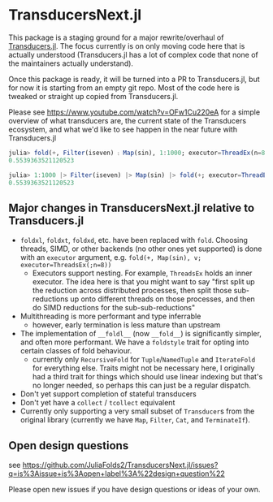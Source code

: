 # TransducersNext.jl

This package is a staging ground for a major rewrite/overhaul of [Transducers.jl](https://github.com/JuliaFolds2/Transducers.jl). The focus currently is on only moving code here that is actually understood (Transducers.jl has a lot of complex code that none of the maintainers actually understand).

Once this package is ready, it will be turned into a PR to Transducers.jl, but for now it is starting from an empty git repo. Most of the code here is tweaked or straight up copied from Transducers.jl.

Please see https://www.youtube.com/watch?v=OFw1Cu220eA for a simple overview of what transducers are, the current state of the Transducers ecosystem, and what we'd like to see happen in the near future with Transducers.jl

``` julia
julia> fold(+, Filter(iseven) ⨟ Map(sin), 1:1000; executor=ThreadEx(n=8))
0.5539363521120523

julia> 1:1000 |> Filter(iseven) |> Map(sin) |> fold(+; executor=ThreadEx(n=8))
0.5539363521120523
```

## Major changes in TransducersNext.jl relative to Transducers.jl

+ `foldxl`, `foldxt`, `foldxd`, etc. have been replaced with `fold`. Choosing threads, SIMD, or other backends (no other ones yet supported) is done with an `executor` argument, e.g. `fold(+, Map(sin), v; executor=ThreadsEx(;n=8))`
  + Executors support nesting. For example, `ThreadsEx` holds an inner executor. The idea here is that you might want to say "first split up the reduction across distributed processes, then split those sub-reductions up onto different threads on those processes, and then do SIMD reductions for the sub-sub-reductions"
+ Multithreading is more performant and type inferrable
  + however, early termination is less mature than upstream
+ The implementation of `__foldl__` (now `__fold__`) is significantly simpler, and often more performant. We have a `foldstyle` trait for opting into certain classes of fold behaviour.
  + currently only `RecursiveFold` for `Tuple`/`NamedTuple`  and `IterateFold` for everything else. Traits might not be necessary here, I originally had a third trait for things which should use linear indexing but that's no longer needed, so perhaps this can just be a regular dispatch.
+ Don't yet support completion of stateful transducers
+ Don't yet have a `collect` / `tcollect` equivalent
+ Currently only supporting a very small subset of `Transducer`s from the original library (currently we have `Map`, `Filter`, `Cat`, and `TerminateIf`).

## Open design questions

see https://github.com/JuliaFolds2/TransducersNext.jl/issues?q=is%3Aissue+is%3Aopen+label%3A%22design+question%22

Please open new issues if you have design questions or ideas of your own.
